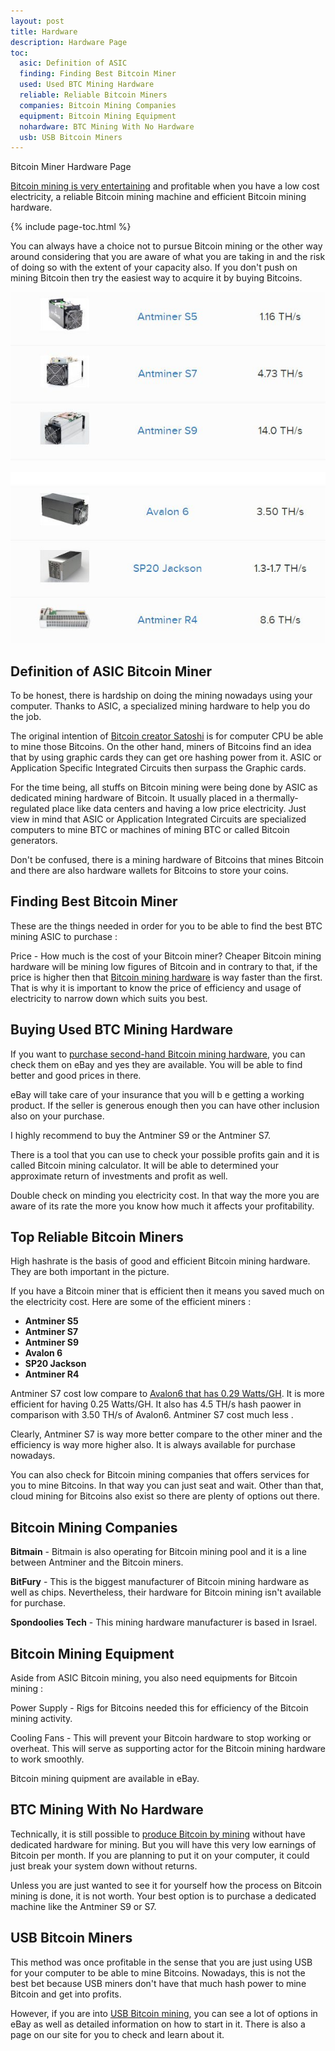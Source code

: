 ```yaml
---
layout: post
title: Hardware
description: Hardware Page
toc:
  asic: Definition of ASIC
  finding: Finding Best Bitcoin Miner
  used: Used BTC Mining Hardware
  reliable: Reliable Bitcoin Miners
  companies: Bitcoin Mining Companies
  equipment: Bitcoin Mining Equipment
  nohardware: BTC Mining With No Hardware
  usb: USB Bitcoin Miners
---
```


Bitcoin Miner Hardware Page<p><a href="/how-to-avoid-bitcoin-cloud-mining-scams/">Bitcoin mining is very entertaining</a> and profitable when you have a low cost electricity, a reliable Bitcoin mining machine and efficient Bitcoin mining hardware.</p>
{% include page-toc.html %}
<p>You can always have a choice not to pursue Bitcoin mining or the other way around considering that you are aware of what you are taking in and the risk of doing so with the extent of your capacity also. If you don't push on mining Bitcoin then try the easiest way to acquire it by buying Bitcoins.</p>

<p><center><img src="/images/bitcoin-hardware-1.jpg" alt="Bitcoin Mining Hardware"/></center></p>
<p><center><img src="/images/bitcoin-hardware-2.jpg" alt="Bitcoin Mining Hardware"/></center></p>

<h2 id="asic">Definition of ASIC Bitcoin Miner</h2>

<p>To be honest, there is hardship on doing the mining nowadays using your computer. Thanks to ASIC, a specialized mining hardware to help you do the job.</p>
<p>The original intention of <a href="/software/">Bitcoin creator Satoshi</a>  is for computer CPU be able to mine those Bitcoins. On the other hand, miners of Bitcoins find an idea that by using graphic cards they can get ore hashing power from it. ASIC or Application Specific Integrated Circuits then surpass the Graphic cards.</p>

<p>For the time being, all stuffs on Bitcoin mining were being done by ASIC as dedicated mining hardware of Bitcoin. It usually placed in a thermally-regulated place like data centers and having a low price electricity. Just view in mind that ASIC or Application Integrated Circuits are specialized computers to mine BTC or machines of mining BTC or called Bitcoin generators.</p>
 
<p>Don't be confused, there is a mining hardware of Bitcoins that mines Bitcoin and there are also hardware wallets for Bitcoins to store your coins.</p>

<h2 id="finding">Finding Best Bitcoin Miner</h2>

<p>These are the things needed in order for you to be able to find the best BTC mining ASIC to purchase :</p>
 
<p>Price - How much is the cost of your Bitcoin miner? Cheaper Bitcoin mining hardware will be mining low figures of Bitcoin and in contrary to that, if the price is higher then that <a href="/pools/">Bitcoin mining hardware</a> is way faster than the first. That is why it is important to know the price of efficiency and usage of electricity to narrow down which suits you best.</p>

<h2 id="used">Buying Used BTC Mining Hardware</h2>

<p>If you want to <a href="/usb-bitcoin-miner/">purchase second-hand Bitcoin mining hardware</a>, you can check them on eBay and yes they are available. You will be able to find better and good prices in there.</p>

<p>eBay will take care of your insurance that you will b e getting a working product. If the seller is generous enough then you can have other inclusion also on your purchase.</p>

<p>I highly recommend to buy the Antminer S9 or the Antminer S7.</p>

<p>There is a tool that you can use to check your possible profits gain and it is called Bitcoin  mining calculator. It will be able to determined your approximate return of investments and profit as well.</p>

<p>Double check on minding you electricity cost. In that way the more you are aware of its rate the more you know how much it affects your profitability.</p>

<h2 id="reliable">Top Reliable Bitcoin Miners</h2>

<p>High hashrate is the basis of good and efficient Bitcoin mining hardware. They are both important in the picture. </p>

<p>If you have a Bitcoin miner that is efficient then it means you saved much on the electricity cost.  Here are some of the efficient miners :</p>
<ul>
<li><strong>Antminer S5</strong></li>
<li><strong>Antminer S7</strong></li>
<li><strong>Antminer S9</strong></li>
<li><strong>Avalon 6</strong></li>
<li><strong>SP20 Jackson</strong></li>
<li><strong>Antminer R4</strong></li>
</ul>
<p>Antminer S7 cost low compare to <a href="/how-to-mine-bitcoins/">Avalon6 that has 0.29 Watts/GH</a>.  It is more efficient for having 0.25 Watts/GH. It also has 4.5 TH/s hash paower in comparison with 3.50 TH/s of Avalon6. Antminer S7 cost much less . </p>

<p>Clearly, Antminer S7 is way more better compare to the other miner and the efficiency is way more higher also. It is always available for purchase nowadays.</p>

<p>You can also check for Bitcoin mining companies that offers services for you to mine Bitcoins. In that way you can just seat and wait. Other than that, cloud mining for Bitcoins also exist so there are plenty of options out there.</p>

<h2 id="companies">Bitcoin Mining Companies</h2>

<p><strong>Bitmain</strong> - Bitmain is also operating for Bitcoin mining pool and it is a line between Antminer and the Bitcoin miners.</p>

<p><strong>BitFury</strong> - This is the biggest manufacturer of Bitcoin mining hardware as well as chips. Nevertheless, their hardware for Bitcoin mining isn't available for purchase.</p>

<p><strong>Spondoolies Tech</strong> - This mining hardware manufacturer is based in Israel.</p>

<h2 id="equipment">Bitcoin Mining Equipment</h2>

<p>Aside from ASIC Bitcoin mining, you also need equipments for Bitcoin mining :</p>

<p>Power Supply - Rigs for Bitcoins needed this for efficiency of the Bitcoin mining activity.</p>

<p>Cooling Fans - This will prevent your Bitcoin hardware to stop working or overheat. This will serve as supporting actor for the Bitcoin mining hardware to work smoothly.</p>

<p>Bitcoin mining quipment are available in eBay.</p>

<h2 id="nohardware">BTC Mining With No Hardware</h2>

<p>Technically, it is still possible to <a href="/what-is-bitcoin-mining-and-how-to-be-a-bitcoin-miner/">produce Bitcoin by mining</a> without have dedicated hardware for mining. But you will have this very low earnings of Bitcoin per month. If you are planning to put it on your computer, it could just break your system down without returns.</p>

<p>Unless you are just wanted to see it for yourself how the process on Bitcoin mining is done, it is not worth. Your best option is to purchase a dedicated machine like the Antminer S9 or S7.</p>

<h2 id="usb">USB Bitcoin Miners</h2>

<p>This method was once profitable in the sense that you are just using USB for your computer to be able to mine Bitcoins. Nowadays, this is not the best bet because USB miners don't have that much hash power to mine Bitcoin and get into profits. </p>

<p>However, if you are into <a href="/bitcoin-in-venezuela-hides-when-crisis-strikes/">USB Bitcoin mining</a>, you can see a lot of options in eBay as well as detailed information on how to start in it. There is also a page on our site for you to check and learn about it.</p>



